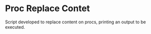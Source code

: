 # Proc Replace Contet
Script developed to replace content on procs, printing an output to be executed.
